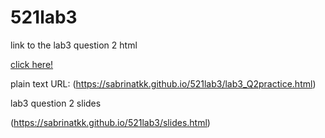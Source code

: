 # 521lab3

link to the lab3 question 2 html

[click here!](https://sabrinatkk.github.io/521lab3/lab3_Q2practice.html)

plain text URL: (https://sabrinatkk.github.io/521lab3/lab3_Q2practice.html)

lab3 question 2 slides

(https://sabrinatkk.github.io/521lab3/slides.html)
